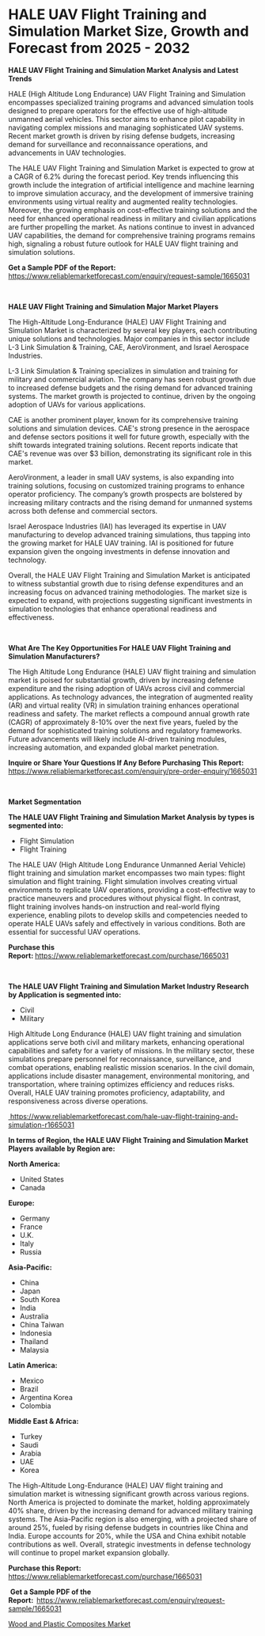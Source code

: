 <p><h1>HALE UAV Flight Training and Simulation Market Size, Growth and Forecast from 2025 - 2032</h1></p><p><strong>HALE UAV Flight Training and Simulation Market Analysis and Latest Trends</strong></p>
<p><p>HALE (High Altitude Long Endurance) UAV Flight Training and Simulation encompasses specialized training programs and advanced simulation tools designed to prepare operators for the effective use of high-altitude unmanned aerial vehicles. This sector aims to enhance pilot capability in navigating complex missions and managing sophisticated UAV systems. Recent market growth is driven by rising defense budgets, increasing demand for surveillance and reconnaissance operations, and advancements in UAV technologies.</p><p>The HALE UAV Flight Training and Simulation Market is expected to grow at a CAGR of 6.2% during the forecast period. Key trends influencing this growth include the integration of artificial intelligence and machine learning to improve simulation accuracy, and the development of immersive training environments using virtual reality and augmented reality technologies. Moreover, the growing emphasis on cost-effective training solutions and the need for enhanced operational readiness in military and civilian applications are further propelling the market. As nations continue to invest in advanced UAV capabilities, the demand for comprehensive training programs remains high, signaling a robust future outlook for HALE UAV flight training and simulation solutions.</p></p>
<p><strong>Get a Sample PDF of the Report:&nbsp;</strong> <a href="https://www.reliablemarketforecast.com/enquiry/request-sample/1665031?utm_campaign=1105&utm_medium=2&utm_source=Github&utm_content=ia&utm_term=08032025&utm_id=hale-uav-flight-training-and-simulation">https://www.reliablemarketforecast.com/enquiry/request-sample/1665031</a></p>
<p>&nbsp;</p>
<p><strong>HALE UAV Flight Training and Simulation Major Market Players</strong></p>
<p><p>The High-Altitude Long-Endurance (HALE) UAV Flight Training and Simulation Market is characterized by several key players, each contributing unique solutions and technologies. Major companies in this sector include L-3 Link Simulation & Training, CAE, AeroVironment, and Israel Aerospace Industries.</p><p>L-3 Link Simulation & Training specializes in simulation and training for military and commercial aviation. The company has seen robust growth due to increased defense budgets and the rising demand for advanced training systems. The market growth is projected to continue, driven by the ongoing adoption of UAVs for various applications.</p><p>CAE is another prominent player, known for its comprehensive training solutions and simulation devices. CAE's strong presence in the aerospace and defense sectors positions it well for future growth, especially with the shift towards integrated training solutions. Recent reports indicate that CAE's revenue was over $3 billion, demonstrating its significant role in this market.</p><p>AeroVironment, a leader in small UAV systems, is also expanding into training solutions, focusing on customized training programs to enhance operator proficiency. The company’s growth prospects are bolstered by increasing military contracts and the rising demand for unmanned systems across both defense and commercial sectors.</p><p>Israel Aerospace Industries (IAI) has leveraged its expertise in UAV manufacturing to develop advanced training simulations, thus tapping into the growing market for HALE UAV training. IAI is positioned for future expansion given the ongoing investments in defense innovation and technology.</p><p>Overall, the HALE UAV Flight Training and Simulation Market is anticipated to witness substantial growth due to rising defense expenditures and an increasing focus on advanced training methodologies. The market size is expected to expand, with projections suggesting significant investments in simulation technologies that enhance operational readiness and effectiveness.</p></p>
<p>&nbsp;</p>
<p><strong>What Are The Key Opportunities For HALE UAV Flight Training and Simulation Manufacturers?</strong></p>
<p><p>The High Altitude Long Endurance (HALE) UAV flight training and simulation market is poised for substantial growth, driven by increasing defense expenditure and the rising adoption of UAVs across civil and commercial applications. As technology advances, the integration of augmented reality (AR) and virtual reality (VR) in simulation training enhances operational readiness and safety. The market reflects a compound annual growth rate (CAGR) of approximately 8-10% over the next five years, fueled by the demand for sophisticated training solutions and regulatory frameworks. Future advancements will likely include AI-driven training modules, increasing automation, and expanded global market penetration.</p></p>
<p><strong>Inquire or Share Your Questions If Any Before Purchasing This Report:</strong> <a href="https://www.reliablemarketforecast.com/enquiry/pre-order-enquiry/1665031?utm_campaign=1105&utm_medium=2&utm_source=Github&utm_content=ia&utm_term=08032025&utm_id=hale-uav-flight-training-and-simulation">https://www.reliablemarketforecast.com/enquiry/pre-order-enquiry/1665031</a></p>
<p>&nbsp;</p>
<p><strong>Market Segmentation</strong></p>
<p><strong>The HALE UAV Flight Training and Simulation Market Analysis by types is segmented into:</strong></p>
<p><ul><li>Flight Simulation</li><li>Flight Training</li></ul></p>
<p><p>The HALE UAV (High Altitude Long Endurance Unmanned Aerial Vehicle) flight training and simulation market encompasses two main types: flight simulation and flight training. Flight simulation involves creating virtual environments to replicate UAV operations, providing a cost-effective way to practice maneuvers and procedures without physical flight. In contrast, flight training involves hands-on instruction and real-world flying experience, enabling pilots to develop skills and competencies needed to operate HALE UAVs safely and effectively in various conditions. Both are essential for successful UAV operations.</p></p>
<p><strong>Purchase this Report:&nbsp;</strong><a href="https://www.reliablemarketforecast.com/purchase/1665031?utm_campaign=1105&utm_medium=2&utm_source=Github&utm_content=ia&utm_term=08032025&utm_id=hale-uav-flight-training-and-simulation">https://www.reliablemarketforecast.com/purchase/1665031</a></p>
<p>&nbsp;</p>
<p><strong>The HALE UAV Flight Training and Simulation Market Industry Research by Application is segmented into:</strong></p>
<p><ul><li>Civil</li><li>Military</li></ul></p>
<p><p>High Altitude Long Endurance (HALE) UAV flight training and simulation applications serve both civil and military markets, enhancing operational capabilities and safety for a variety of missions. In the military sector, these simulations prepare personnel for reconnaissance, surveillance, and combat operations, enabling realistic mission scenarios. In the civil domain, applications include disaster management, environmental monitoring, and transportation, where training optimizes efficiency and reduces risks. Overall, HALE UAV training promotes proficiency, adaptability, and responsiveness across diverse operations.</p></p>
<p><a href="https://www.reliablemarketforecast.com/hale-uav-flight-training-and-simulation-r1665031?utm_campaign=1105&utm_medium=2&utm_source=Github&utm_content=ia&utm_term=08032025&utm_id=hale-uav-flight-training-and-simulation">&nbsp;https://www.reliablemarketforecast.com/hale-uav-flight-training-and-simulation-r1665031</a></p>
<p><strong>In terms of Region, the HALE UAV Flight Training and Simulation Market Players available by Region are:</strong></p>
<p>
    <p> <strong> North America: </strong>
        <ul>
            <li>United States</li>
            <li>Canada</li>
        </ul>
        </p> 
    <p> <strong> Europe: </strong>
        <ul>
            <li>Germany</li>
            <li>France</li>
            <li>U.K.</li>
            <li>Italy</li>
            <li>Russia</li>
        </ul>
        </p> 
    <p> <strong> Asia-Pacific: </strong>
        <ul>
            <li>China</li>
            <li>Japan</li>
            <li>South Korea</li>
            <li>India</li>
            <li>Australia</li>
            <li>China Taiwan</li>
            <li>Indonesia</li>
            <li>Thailand</li>
            <li>Malaysia</li>
        </ul>
        </p> 
    <p> <strong> Latin America: </strong>
        <ul>
            <li>Mexico</li>
            <li>Brazil</li>
            <li>Argentina Korea</li>
            <li>Colombia</li>
        </ul>
        </p> 
    <p> <strong> Middle East & Africa: </strong>
        <ul>
            <li>Turkey</li>
            <li>Saudi</li>
            <li>Arabia</li>
            <li>UAE</li>
            <li>Korea</li>
        </ul>
    </p>
    </p>
<p><p>The High-Altitude Long-Endurance (HALE) UAV flight training and simulation market is witnessing significant growth across various regions. North America is projected to dominate the market, holding approximately 40% share, driven by the increasing demand for advanced military training systems. The Asia-Pacific region is also emerging, with a projected share of around 25%, fueled by rising defense budgets in countries like China and India. Europe accounts for 20%, while the USA and China exhibit notable contributions as well. Overall, strategic investments in defense technology will continue to propel market expansion globally.</p></p>
<p><strong>Purchase this Report: </strong><a href="https://www.reliablemarketforecast.com/purchase/1665031?utm_campaign=1105&utm_medium=2&utm_source=Github&utm_content=ia&utm_term=08032025&utm_id=hale-uav-flight-training-and-simulation">https://www.reliablemarketforecast.com/purchase/1665031</a></p>
<p>&nbsp;<strong>Get a Sample PDF of the Report:&nbsp;&nbsp;</strong><a href="https://www.reliablemarketforecast.com/enquiry/request-sample/1665031?utm_campaign=1105&utm_medium=2&utm_source=Github&utm_content=ia&utm_term=08032025&utm_id=hale-uav-flight-training-and-simulation">https://www.reliablemarketforecast.com/enquiry/request-sample/1665031</a></p>
<p><strong></strong></p>
<p><p><a href="https://github.com/andulanick3/Market-Research-Report-List-1/blob/main/wood-and-plastic-composites-market.md?utm_campaign=1105&utm_medium=2&utm_source=Github&utm_content=ia&utm_term=08032025&utm_id=hale-uav-flight-training-and-simulation">Wood and Plastic Composites Market</a></p></p>
